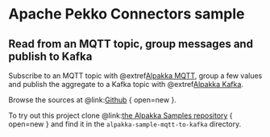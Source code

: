 # Apache Pekko Connectors sample

## Read from an MQTT topic, group messages and publish to Kafka

Subscribe to an MQTT topic with @extref[Alpakka MQTT](alpakka:/mqtt.html), group a few values and publish the aggregate to a Kafka topic with @extref[Alpakka Kafka](alpakka-kafka:).

Browse the sources at @link:[Github](https://github.com/akka/alpakka-samples/tree/master/alpakka-sample-mqtt-to-kafka) { open=new }.

To try out this project clone @link:[the Alpakka Samples repository](https://github.com/akka/alpakka-samples) { open=new } and find it in the `alpakka-sample-mqtt-to-kafka` directory.
